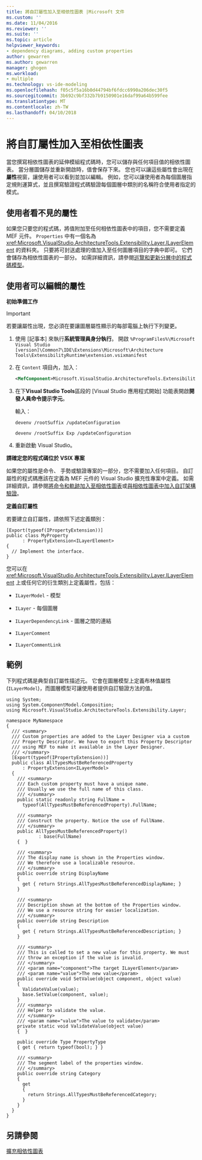 ```yaml
---
title: 將自訂屬性加入至相依性圖表 |Microsoft 文件
ms.custom: ''
ms.date: 11/04/2016
ms.reviewer: ''
ms.suite: ''
ms.topic: article
helpviewer_keywords:
- dependency diagrams, adding custom properties
author: gewarren
ms.author: gewarren
manager: ghogen
ms.workload:
- multiple
ms.technology: vs-ide-modeling
ms.openlocfilehash: f05c5f5a16b0d44794bf6fdcc6990a206dec30f5
ms.sourcegitcommit: 3b692c9bf332b7b9150901e16daf99a64b599fee
ms.translationtype: MT
ms.contentlocale: zh-TW
ms.lasthandoff: 04/10/2018
---
```

# <a name="add-custom-properties-to-dependency-diagrams"></a>將自訂屬性加入至相依性圖表
當您撰寫相依性圖表的延伸模組程式碼時，您可以儲存與任何項目值的相依性圖表。 當分層圖儲存並重新開啟時，值會保存下來。 您也可以讓這些屬性會出現在**屬性**視窗，讓使用者可以看到並加以編輯。 例如，您可以讓使用者為每個圖層指定規則運算式，並且撰寫驗證程式碼驗證每個圖層中類別的名稱符合使用者指定的模式。  
  
## <a name="properties-not-visible-to-the-user"></a>使用者看不見的屬性  
 如果您只要您的程式碼，將值附加至任何相依性圖表中的項目，您不需要定義 MEF 元件。 `Properties` 中有一個名為 <xref:Microsoft.VisualStudio.ArchitectureTools.Extensibility.Layer.ILayerElement> 的資料夾。 只要將可封送處理的值加入至任何圖層項目的字典中即可。 它們會儲存為相依性圖表的一部分。 如需詳細資訊，請參閱[巡覽和更新分層中的程式碼模型](../modeling/navigate-and-update-layer-models-in-program-code.md)。  
  
## <a name="properties-that-the-user-can-edit"></a>使用者可以編輯的屬性  
 **初始準備工作**  
  
> [!IMPORTANT]
>  若要讓屬性出現，您必須在要讓圖層屬性顯示的每部電腦上執行下列變更。  
>   
>  1.  使用 [記事本] 來執行**系統管理員身分執行**。 開啟 `%ProgramFiles%\Microsoft Visual Studio [version]\Common7\IDE\Extensions\Microsoft\Architecture Tools\ExtensibilityRuntime\extension.vsixmanifest`  
> 2.  在 `Content` 項目內，加入：  
>   
>     ```xml  
>     <MefComponent>Microsoft.VisualStudio.ArchitectureTools.Extensibility.Layer.Provider.dll</MefComponent>  
>     ```  
> 3.  在下**Visual Studio Tools**區段的 [Visual Studio 應用程式開始] 功能表開啟**開發人員命令提示字元**。  
>   
>      輸入：  
>   
>      `devenv /rootSuffix /updateConfiguration`  
>   
>      `devenv /rootSuffix Exp /updateConfiguration`  
> 4.  重新啟動 Visual Studio。  
  
 **請確定您的程式碼位於 VSIX 專案**  
  
 如果您的屬性是命令、 手勢或驗證專案的一部分，您不需要加入任何項目。 自訂屬性的程式碼應該在定義為 MEF 元件的 Visual Studio 擴充性專案中定義。 如需詳細資訊，請參閱[將命令和軌跡加入至相依性圖表](../modeling/add-commands-and-gestures-to-layer-diagrams.md)或[與相依性圖表中加入自訂架構驗證](../modeling/add-custom-architecture-validation-to-layer-diagrams.md)。  
  
 **定義自訂屬性**  
  
 若要建立自訂屬性，請依照下述定義類別：  
  
```  
[Export(typeof(IPropertyExtension))]  
public class MyProperty   
      : PropertyExtension<ILayerElement>  
{  
  // Implement the interface.  
}  
```  
  
 您可以在 <xref:Microsoft.VisualStudio.ArchitectureTools.Extensibility.Layer.ILayerElement> 上或任何它的衍生類別上定義屬性，包括：  
  
-   `ILayerModel` - 模型  
  
-   `ILayer` - 每個圖層  
  
-   `ILayerDependencyLink` - 圖層之間的連結  
  
-   `ILayerComment`  
  
-   `ILayerCommentLink`  
  
## <a name="example"></a>範例  
 下列程式碼是典型自訂屬性描述元。 它會在圖層模型上定義布林值屬性 (`ILayerModel`)，而圖層模型可讓使用者提供自訂驗證方法的值。  
  
```  
using System;  
using System.ComponentModel.Composition;  
using Microsoft.VisualStudio.ArchitectureTools.Extensibility.Layer;  
  
namespace MyNamespace  
{  
  /// <summary>  
  /// Custom properties are added to the Layer Designer via a custom  
  /// Property Descriptor. We have to export this Property Descriptor  
  /// using MEF to make it available in the Layer Designer.  
  /// </summary>  
  [Export(typeof(IPropertyExtension))]  
  public class AllTypesMustBeReferencedProperty   
      : PropertyExtension<ILayerModel>  
  {  
    /// <summary>  
    /// Each custom property must have a unique name.   
    /// Usually we use the full name of this class.  
    /// </summary>  
    public static readonly string FullName =  
      typeof(AllTypesMustBeReferencedProperty).FullName;  
  
    /// <summary>  
    /// Construct the property. Notice the use of FullName.  
    /// </summary>  
    public AllTypesMustBeReferencedProperty()  
            : base(FullName)  
    {  }  
  
    /// <summary>  
    /// The display name is shown in the Properties window.  
    /// We therefore use a localizable resource.  
    /// </summary>  
    public override string DisplayName  
    {  
      get { return Strings.AllTypesMustBeReferencedDisplayName; }  
    }  
  
    /// <summary>  
    /// Description shown at the bottom of the Properties window.  
    /// We use a resource string for easier localization.  
    /// </summary>  
    public override string Description  
    {  
      get { return Strings.AllTypesMustBeReferencedDescription; }  
    }  
  
    /// <summary>  
    /// This is called to set a new value for this property. We must  
    /// throw an exception if the value is invalid.  
    /// </summary>  
    /// <param name="component">The target ILayerElement</param>  
    /// <param name="value">The new value</param>  
    public override void SetValue(object component, object value)  
    {  
      ValidateValue(value);  
      base.SetValue(component, value);  
    }  
    /// <summary>  
    /// Helper to validate the value.  
    /// </summary>  
    /// <param name="value">The value to validate</param>  
    private static void ValidateValue(object value)  
    {  }  
  
    public override Type PropertyType  
    { get { return typeof(bool); } }  
  
    /// <summary>  
    /// The segment label of the properties window.  
    /// </summary>  
    public override string Category  
    {   
      get  
      {  
        return Strings.AllTypesMustBeReferencedCategory;  
      }  
    }  
  }  
}  
```  
  
## <a name="see-also"></a>另請參閱  
 [擴充相依性圖表](../modeling/extend-layer-diagrams.md)
